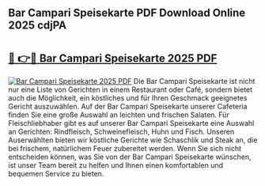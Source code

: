 ## Bar Campari Speisekarte PDF Download Online 2025 cdjPA

# <h2><a href="http://gc996b.nevu.top/?p=Bar+Campari+Speisekarte">🔗 👉🔴 Bar Campari Speisekarte 2025 PDF</a></h2>

[![Bar Campari Speisekarte 2025 PDF](https://i.imgur.com/dBaPXMq.png)](http://gc996b.nevu.top/?p=Bar+Campari+Speisekarte)
Die Bar Campari Speisekarte ist nicht nur eine Liste von Gerichten in einem Restaurant oder Café, sondern bietet auch die Möglichkeit, ein köstliches und für Ihren Geschmack geeignetes Gericht auszuwählen. Auf der Bar Campari Speisekarte unserer Cafeteria finden Sie eine große Auswahl an leichten und frischen Salaten. Für Fleischliebhaber gibt es auf unserer Bar Campari Speisekarte eine Auswahl an Gerichten: Rindfleisch, Schweinefleisch, Huhn und Fisch. Unseren Auserwählten bieten wir köstliche Gerichte wie Schaschlik und Steak an, die bei frischem, natürlichem Feuer zubereitet werden. Wenn Sie sich nicht entscheiden können, was Sie von der Bar Campari Speisekarte wünschen, ist unser Team bereit zu helfen und Ihnen einen komfortablen und bequemen Service zu bieten.
